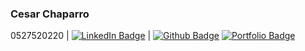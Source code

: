 ### Cesar Chaparro
0527520220 | [![LinkedIn Badge](https://img.shields.io/badge/-Cesar%20Chaparro-0072b1?style=flat&logo=Linkedin&logoColor=white&link=https://www.linkedin.com/in/cesar-chaparro-841782106/)](https://www.linkedin.com/in/cesar-chaparro-841782106/) | 
[![Github Badge](https://img.shields.io/badge/-CesarChaparro1974-grey?style=flat&logo=github&logoColor=white&link=https://github.com/CesarChaparro1974/)](https://www.github.com/CesarChaparro1974/) [![Portfolio Badge](https://img.shields.io/badge/portfolio-web-blue?style=flat&link=https://github.com/CesarChaparro1974?tab=repositories/)](https://github.com/CesarChaparro1974?tab=repositories/)

